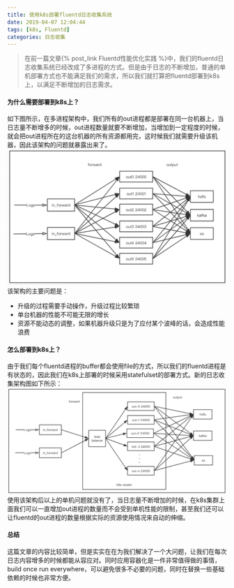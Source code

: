```yaml
---
title: 使用k8s部署fluentd日志收集系统
date: 2019-04-07 12:04:44
tags: [k8s, Fluentd]
categories: 日志收集
---
```

> 在前一篇文章{% post_link Fluentd性能优化实践 %}中，我们的fluentd日志收集系统已经改成了多进程的方式。但是由于日志的不断增加，普通的单机部署方式也不能满足我们的需求，所以我们就打算把fluentd部署到k8s上，以满足不断增加的日志需求。

#### 为什么需要部署到k8s上？
如下图所示，在多进程架构中，我们所有的out进程都是部署在同一台机器上，当日志量不断增多的时候，out进程数量就要不断增加，当增加到一定程度的时候，就会把out进程所在的这台机器的所有资源都用完，这时候我们就需要升级该机器，因此该架构的问题就暴露出来了。
![Fluentd多进程架构](/images/fluentd_mutli_simple.png)
该架构的主要问题是：
* 升级的过程需要手动操作，升级过程比较繁琐
* 单台机器的性能不可能无限的增长
* 资源不能动态的调整，如果机器升级只是为了应付某个波峰的话，会造成性能浪费

#### 怎么部署到k8s上？
由于我们每个fluentd进程的buffer都会使用file的方式，所以我们的fluentd进程是有状态的，因此我们在k8s上部署的时候采用statefulset的部署方式。新的日志收集架构图如下所示：
![Fluentd部署到k8s后的架构](/images/fluentd_multi_k8s.png)
使用该架构后以上的单机问题就没有了，当日志量不断增加的时候，在k8s集群上面我们可以一直增加out进程的数量而不会受到单机性能的限制，甚至我们还可以让fluentd的out进程的数量根据实际的资源使用情况来自动的伸缩。

#### 总结
这篇文章的内容比较简单，但是实实在在为我们解决了一个大问题，让我们在每次日志内容增多的时候都能从容应对。同时应用容器化是一件非常值得做的事情，build once run everywhere，可以避免很多不必要的问题，同时在替换一些基础依赖的时候也非常方便。